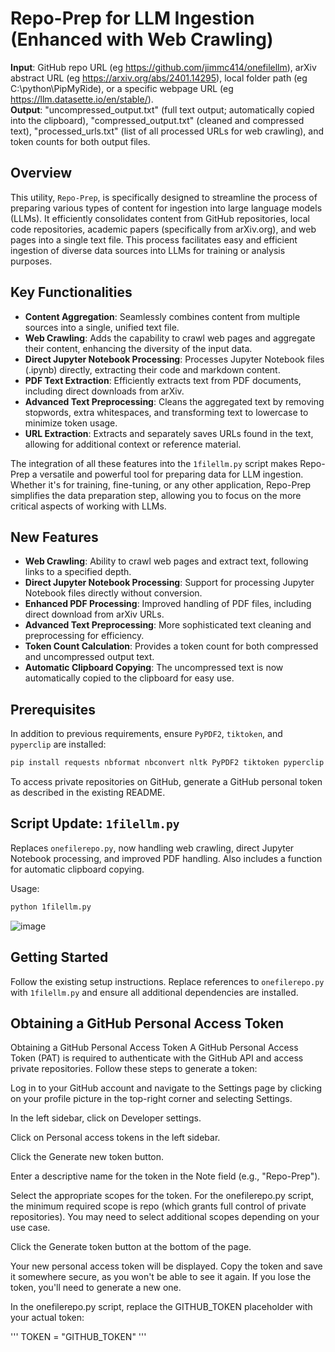 
# Repo-Prep for LLM Ingestion (Enhanced with Web Crawling)

**Input**: GitHub repo URL (eg https://github.com/jimmc414/onefilellm), arXiv abstract URL (eg https://arxiv.org/abs/2401.14295), local folder path (eg C:\python\PipMyRide), or a specific webpage URL (eg https://llm.datasette.io/en/stable/).  
**Output**: "uncompressed_output.txt" (full text output; automatically copied into the clipboard), "compressed_output.txt" (cleaned and compressed text), "processed_urls.txt" (list of all processed URLs for web crawling), and token counts for both output files.

## Overview
This utility, `Repo-Prep`, is specifically designed to streamline the process of preparing various types of content for ingestion into large language models (LLMs). It efficiently consolidates content from GitHub repositories, local code repositories, academic papers (specifically from arXiv.org), and web pages into a single text file. This process facilitates easy and efficient ingestion of diverse data sources into LLMs for training or analysis purposes.

## Key Functionalities
- **Content Aggregation**: Seamlessly combines content from multiple sources into a single, unified text file.
- **Web Crawling**: Adds the capability to crawl web pages and aggregate their content, enhancing the diversity of the input data.
- **Direct Jupyter Notebook Processing**: Processes Jupyter Notebook files (.ipynb) directly, extracting their code and markdown content.
- **PDF Text Extraction**: Efficiently extracts text from PDF documents, including direct downloads from arXiv.
- **Advanced Text Preprocessing**: Cleans the aggregated text by removing stopwords, extra whitespaces, and transforming text to lowercase to minimize token usage.
- **URL Extraction**: Extracts and separately saves URLs found in the text, allowing for additional context or reference material.

The integration of all these features into the `1filellm.py` script makes Repo-Prep a versatile and powerful tool for preparing data for LLM ingestion. Whether it's for training, fine-tuning, or any other application, Repo-Prep simplifies the data preparation step, allowing you to focus on the more critical aspects of working with LLMs.

## New Features

- **Web Crawling**: Ability to crawl web pages and extract text, following links to a specified depth.
- **Direct Jupyter Notebook Processing**: Support for processing Jupyter Notebook files directly without conversion.
- **Enhanced PDF Processing**: Improved handling of PDF files, including direct download from arXiv URLs.
- **Advanced Text Preprocessing**: More sophisticated text cleaning and preprocessing for efficiency.
- **Token Count Calculation**: Provides a token count for both compressed and uncompressed output text.
- **Automatic Clipboard Copying**: The uncompressed text is now automatically copied to the clipboard for easy use.

## Prerequisites

In addition to previous requirements, ensure `PyPDF2`, `tiktoken`, and `pyperclip` are installed:

```bash
pip install requests nbformat nbconvert nltk PyPDF2 tiktoken pyperclip
```

To access private repositories on GitHub, generate a GitHub personal token as described in the existing README.

## Script Update: `1filellm.py`

Replaces `onefilerepo.py`, now handling web crawling, direct Jupyter Notebook processing, and improved PDF handling. Also includes a function for automatic clipboard copying.

Usage:
```bash
python 1filellm.py
```

![image](https://github.com/jimmc414/onefilellm/assets/6346529/aac59566-9b31-48b6-aa7b-5f6fd7427f2c)


## Getting Started

Follow the existing setup instructions. Replace references to `onefilerepo.py` with `1filellm.py` and ensure all additional dependencies are installed.

## Obtaining a GitHub Personal Access Token

Obtaining a GitHub Personal Access Token
A GitHub Personal Access Token (PAT) is required to authenticate with the GitHub API and access private repositories. Follow these steps to generate a token:

Log in to your GitHub account and navigate to the Settings page by clicking on your profile picture in the top-right corner and selecting Settings.

In the left sidebar, click on Developer settings.

Click on Personal access tokens in the left sidebar.

Click the Generate new token button.

Enter a descriptive name for the token in the Note field (e.g., "Repo-Prep").

Select the appropriate scopes for the token. For the onefilerepo.py script, the minimum required scope is repo (which grants full control of private repositories). You may need to select additional scopes depending on your use case.

Click the Generate token button at the bottom of the page.

Your new personal access token will be displayed. Copy the token and save it somewhere secure, as you won't be able to see it again. If you lose the token, you'll need to generate a new one.

In the onefilerepo.py script, replace the GITHUB_TOKEN placeholder with your actual token:

'''
TOKEN = "GITHUB_TOKEN"
'''
